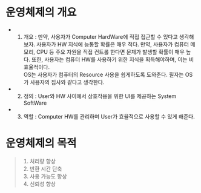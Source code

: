 운영체제의 개요
===============
* 1. 개요 : 만약, 사용자가 Computer HardWare에 직접 접근할 수 있다고 생각해보자. 사용자가 HW 지식에 능통할 확률은 매우 적다. 만약, 사용자가 컴퓨터 메모리, CPU 등 주요 자원을 직접 컨트롤 한다면 문제가 발생할 확률이 매우 높다. 또한, 사용자는 컴퓨터 HW를 사용하기 위한 지식을 획득해야하며, 이는 비효율적이다. </br>
 OS는 사용자가 컴퓨터의 Resource 사용을 쉽게하도록 도와준다. 필자는 OS가 사용자의 집사와 같다고 생각한다.  
* 2. 정의 : User와 HW 사이에서 상호작용을 위한 UI를 제공하는 System SoftWare
* 3. 역할 : Computer HW를 관리하며 User가 효율적으로 사용할 수 있게 해준다.

운영체제의 목적
===============
> 1. 처리량 향상
> 2. 반환 시간 단축
> 3. 사용 가능도 향상
> 4. 신뢰성 향상
